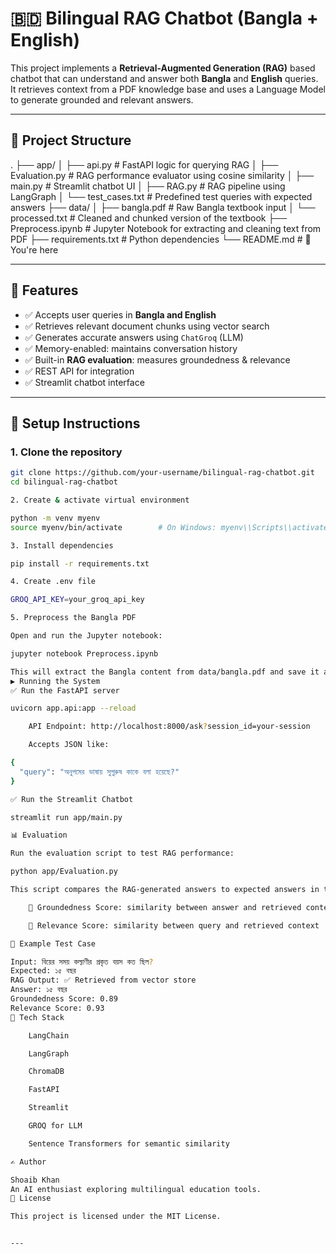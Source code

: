 # 🇧🇩 Bilingual RAG Chatbot (Bangla + English)

This project implements a **Retrieval-Augmented Generation (RAG)** based chatbot that can understand and answer both **Bangla** and **English** queries. It retrieves context from a PDF knowledge base and uses a Language Model to generate grounded and relevant answers.

---

## 📁 Project Structure

.
├── app/
│ ├── api.py # FastAPI logic for querying RAG
│ ├── Evaluation.py # RAG performance evaluator using cosine similarity
│ ├── main.py # Streamlit chatbot UI
│ ├── RAG.py # RAG pipeline using LangGraph
│ └── test_cases.txt # Predefined test queries with expected answers
├── data/
│ ├── bangla.pdf # Raw Bangla textbook input
│ └── processed.txt # Cleaned and chunked version of the textbook
├── Preprocess.ipynb # Jupyter Notebook for extracting and cleaning text from PDF
├── requirements.txt # Python dependencies
└── README.md # 📍 You're here


---

## 🚀 Features

- ✅ Accepts user queries in **Bangla and English**
- ✅ Retrieves relevant document chunks using vector search
- ✅ Generates accurate answers using `ChatGroq` (LLM)
- ✅ Memory-enabled: maintains conversation history
- ✅ Built-in **RAG evaluation**: measures groundedness & relevance
- ✅ REST API for integration
- ✅ Streamlit chatbot interface

---

## 🔧 Setup Instructions

### 1. Clone the repository
```bash
git clone https://github.com/your-username/bilingual-rag-chatbot.git
cd bilingual-rag-chatbot

2. Create & activate virtual environment

python -m venv myenv
source myenv/bin/activate        # On Windows: myenv\\Scripts\\activate

3. Install dependencies

pip install -r requirements.txt

4. Create .env file

GROQ_API_KEY=your_groq_api_key

5. Preprocess the Bangla PDF

Open and run the Jupyter notebook:

jupyter notebook Preprocess.ipynb

This will extract the Bangla content from data/bangla.pdf and save it as processed.txt.
▶️ Running the System
✅ Run the FastAPI server

uvicorn app.api:app --reload

    API Endpoint: http://localhost:8000/ask?session_id=your-session

    Accepts JSON like:

{
  "query": "অনুপমের ভাষায় সুপুরুষ কাকে বলা হয়েছে?"
}

✅ Run the Streamlit Chatbot

streamlit run app/main.py

📊 Evaluation

Run the evaluation script to test RAG performance:

python app/Evaluation.py

This script compares the RAG-generated answers to expected answers in test_cases.txt and calculates:

    🔹 Groundedness Score: similarity between answer and retrieved context

    🔹 Relevance Score: similarity between query and retrieved context

🧪 Example Test Case

Input: বিয়ের সময় কল্যাণীর প্রকৃত বয়স কত ছিল?
Expected: ১৫ বছর
RAG Output: ✅ Retrieved from vector store
Answer: ১৫ বছর
Groundedness Score: 0.89
Relevance Score: 0.93
🤖 Tech Stack

    LangChain

    LangGraph

    ChromaDB

    FastAPI

    Streamlit

    GROQ for LLM

    Sentence Transformers for semantic similarity

✍️ Author

Shoaib Khan
An AI enthusiast exploring multilingual education tools.
📄 License

This project is licensed under the MIT License.


---
